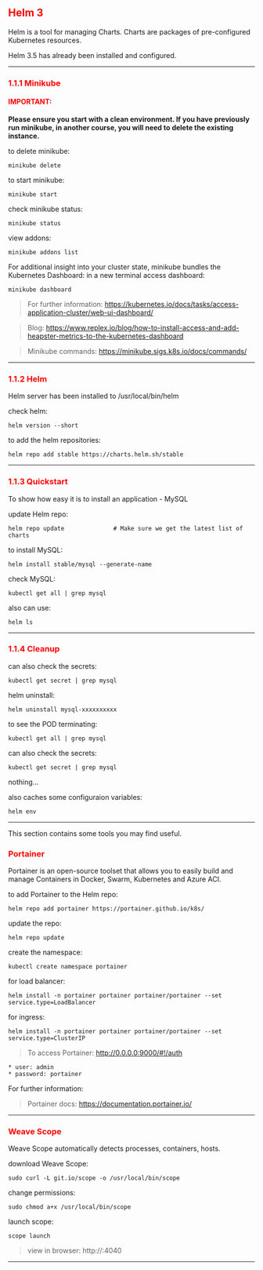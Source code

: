 ## <font color='red'> Helm 3</font>
Helm is a tool for managing Charts. Charts are packages of pre-configured Kubernetes resources. 

Helm 3.5 has already been installed and configured.

---

### <font color='red'> 1.1.1 Minikube </font>
#### <font color='red'>IMPORTANT:</font> 
<strong>Please ensure you start with a clean environment. 
If you have previously run minikube, in another course, you will need to delete the existing instance.</strong>

to delete  minikube:
```
minikube delete
```

to start minikube:
```
minikube start
```

check minikube status:
```
minikube status
```

view addons:
```
minikube addons list
```

For additional insight into your cluster state, minikube bundles the Kubernetes Dashboard:
in a new terminal access dashboard:
```
minikube dashboard
```
> For further information: https://kubernetes.io/docs/tasks/access-application-cluster/web-ui-dashboard/

> Blog: https://www.replex.io/blog/how-to-install-access-and-add-heapster-metrics-to-the-kubernetes-dashboard

> Minikube commands: https://minikube.sigs.k8s.io/docs/commands/

---

### <font color='red'> 1.1.2 Helm </font>
Helm server has been installed to /usr/local/bin/helm

check helm:
```
helm version --short
```
to add the helm repositories:
```
helm repo add stable https://charts.helm.sh/stable
```

--- 

### <font color='red'> 1.1.3 Quickstart </font>
To show how easy it is to install an application - MySQL

update Helm repo:
```
helm repo update              # Make sure we get the latest list of charts
```
to install MySQL:
```
helm install stable/mysql --generate-name
```
check MySQL:
```
kubectl get all | grep mysql
```
also can use:
```
helm ls
```

---

### <font color='red'> 1.1.4 Cleanup </font>

can also check the secrets:
```
kubectl get secret | grep mysql
```
helm uninstall:
```
helm uninstall mysql-xxxxxxxxxx
```
to see the POD terminating:
```
kubectl get all | grep mysql
```
can also check the secrets:
```
kubectl get secret | grep mysql
```
nothing...  
  
also caches some configuraion variables:
```
helm env
```  

---

This section contains some tools you may find useful.

### <font color='red'> Portainer </font>
Portainer is an open-source toolset that allows you to easily build and manage Containers in Docker, Swarm, Kubernetes and Azure ACI.

to add Portainer to the Helm repo:
```
helm repo add portainer https://portainer.github.io/k8s/
```
update the repo:
```
helm repo update
```
create the namespace:
```
kubectl create namespace portainer
```
for load balancer:
```
helm install -n portainer portainer portainer/portainer --set service.type=LoadBalancer
```
for ingress:
```
helm install -n portainer portainer portainer/portainer --set service.type=ClusterIP
```
> To access Portainer: http://0.0.0.0:9000/#!/auth  

    * user: admin  
    * password: portainer

For further information:  

> Portainer docs: https://documentation.portainer.io/

---

### <font color='red'> Weave Scope </font>
Weave Scope automatically detects processes, containers, hosts.

download Weave Scope:
```
sudo curl -L git.io/scope -o /usr/local/bin/scope
```
change permissions:
```
sudo chmod a+x /usr/local/bin/scope
```
launch scope:
```
scope launch
```

> view in browser: http://<vm-IP address>:4040 

---